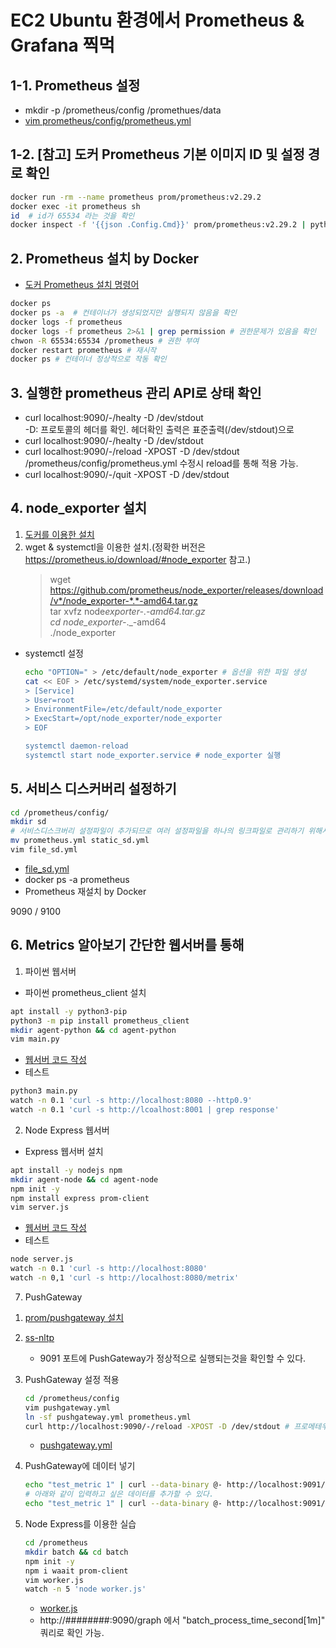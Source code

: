 # EC2 Ubuntu 환경에서 Prometheus & Grafana 찍먹

## 1-1. Prometheus 설정

- mkdir -p /prometheus/config /promethues/data
- [vim prometheus/config/prometheus.yml](./prometheus.yml)

## 1-2. [참고] 도커 Prometheus 기본 이미지 ID 및 설정 경로 확인

```bash
docker run -rm --name prometheus prom/prometheus:v2.29.2
docker exec -it prometheus sh
id  # id가 65534 라는 것을 확인
docker inspect -f '{{json .Config.Cmd}}' prom/prometheus:v2.29.2 | python3 -mjson.tool # 설정 경로 확인.

```

## 2. Prometheus 설치 by Docker

- [도커 Prometheus 설치 명령어](./install_prometheus_docker.sh)

```bash
docker ps
docker ps -a  # 컨테이너가 생성되었지만 실행되지 않음을 확인
docker logs -f prometheus
docker logs -f prometheus 2>&1 | grep permission # 권한문제가 있음을 확인
chwon -R 65534:65534 /prometheus # 권한 부여
docker restart prometheus # 재시작
docker ps # 컨테이너 정상적으로 작동 확인
```

## 3. 실행한 prometheus 관리 API로 상태 확인

- curl localhost:9090/-/healty -D /dev/stdout  
  -D: 프로토콜의 헤더를 확인. 헤더확인 출력은 표준출력(/dev/stdout)으로
- curl localhost:9090/-/healty -D /dev/stdout
- curl localhost:9090/-/reload -XPOST -D /dev/stdout  
  /prometheus/config/prometheus.yml 수정시 reload를 통해 적용 가능.
- curl localhost:9090/-/quit -XPOST -D /dev/stdout

## 4. node_exporter 설치

1. [도커를 이용한 설치](./install_node_exporter.bash)
2. wget & systemctl을 이용한 설치.(정확한 버전은 https://prometheus.io/download/#node_exporter 참고.)
   > wget https://github.com/prometheus/node_exporter/releases/download/v*/node_exporter-*.*-amd64.tar.gz  
   > tar xvfz node*exporter-*._-amd64.tar.gz  
   > cd node_exporter-_.\_-amd64  
   > ./node_exporter

- systemctl 설정

  ```bash
  echo "OPTION=" > /etc/default/node_exporter # 옵션을 위한 파일 생성
  cat << EOF > /etc/systemd/system/node_exporter.service
  > [Service]
  > User=root
  > EnvironmentFile=/etc/default/node_exporter
  > ExecStart=/opt/node_exporter/node_exporter
  > EOF

  systemctl daemon-reload
  systemctl start node_exporter.service # node_exporter 실행
  ```

## 5. 서비스 디스커버리 설정하기

```bash
cd /prometheus/config/
mkdir sd
# 서비스디스크버리 설정파일이 추가되므로 여러 설정파일을 하나의 링크파일로 관리하기 위해서 파일명 변경
mv prometheus.yml static_sd.yml
vim file_sd.yml
```

- [file_sd.yml](./service_discovery/file_sd.yml)
- docker ps -a prometheus
- Prometheus 재설치 by Docker

9090 / 9100

## 6. Metrics 알아보기 간단한 웹서버를 통해

1. 파이썬 웹서버

- 파이썬 prometheus_client 설치

```bash
apt install -y python3-pip
python3 -m pip install prometheus_client
mkdir agent-python && cd agent-python
vim main.py
```

- [웹서버 코드 작성](./metrics/main.py)
- 테스트

```bash
python3 main.py
watch -n 0.1 'curl -s http://localhost:8080 --http0.9'
watch -n 0.1 'curl -s http://lcoalhost:8001 | grep response'
```

2. Node Express 웹서버

- Express 웹서버 설치

```bash
apt install -y nodejs npm
mkdir agent-node && cd agent-node
npm init -y
npm install express prom-client
vim server.js
```

- [웹서버 코드 작성](./metrics/server.js)
- 테스트

```bash
node server.js
watch -n 0.1 'curl -s http://localhost:8080'
watch -n 0,1 'curl -s http://localhost:8080/metrix'
```

7. PushGateway

1) [prom/pushgateway 설치](./pushgateway/install_push_gateway.sh)
2) [ss-nltp](ss-nltp)
   - 9091 포트에 PushGateway가 정상적으로 실행되는것을 확인할 수 있다.
3) PushGateway 설정 적용

   ```bash
   cd /prometheus/config
   vim pushgateway.yml
   ln -sf pushgateway.yml prometheus.yml
   curl http://localhost:9090/-/reload -XPOST -D /dev/stdout # 프로메테우스 리로드를 통해 설정 적용
   ```

   - [pushgateway.yml](./pushgateway/pushgateway.yml)

4) PushGateway에 데이터 넣기

   ```bash
   echo "test_metric 1" | curl --data-binary @- http://localhost:9091/metrics/job/test_job
   # 아래와 같이 입력하고 싶은 데이터를 추가할 수 있다.
   echo "test_metric 1" | curl --data-binary @- http://localhost:9091/metrics/job/test_job/instance/test_job
   ```

5) Node Express를 이용한 실습
   ```bash
   cd /prometheus
   mkdir batch && cd batch
   npm init -y
   npm i waait prom-client
   vim worker.js
   watch -n 5 'node worker.js'
   ```
   - [worker.js](./pushgateway/worker.js)
   - http://########:9090/graph 에서 "batch_process_time_second[1m]" 쿼리로 확인 가능.
